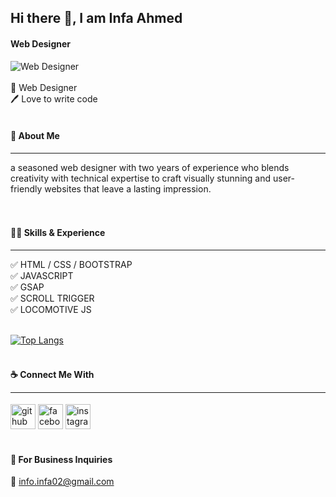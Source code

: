## Hi there 👋, I am Infa Ahmed
#### Web Designer <br>
![Web Designer](https://scontent.frjh4-1.fna.fbcdn.net/v/t39.30808-6/434370512_1579736426152536_7663922709948900300_n.jpg?_nc_cat=110&ccb=1-7&_nc_sid=5f2048&_nc_ohc=XZjUFWj9x8MAX-Q1Rm0&_nc_ht=scontent.frjh4-1.fna&oh=00_AfBNr7Xs5lTwTKg3AdaH0ASsoTSCZQHn-S94uejWnZZpoA&oe=660EDA21) <br> <br>
👑 Web Designer <br>
🖊️ Love to write code
<br> <br>
#### 🚀 About Me 
<hr>
a seasoned web designer with two years of experience who blends creativity with technical expertise to craft visually stunning and user-friendly websites that leave a lasting impression.
<br> <br> <br>

#### 👨‍💻 Skills & Experience 
<hr>
✅ HTML / CSS / BOOTSTRAP <br> 
✅ JAVASCRIPT <br> 
✅ GSAP <br> 
✅ SCROLL TRIGGER  <br>
✅ LOCOMOTIVE JS <br> <br> 

[![Top Langs](https://github-readme-stats.vercel.app/api/top-langs/?username=https://github.com/ahmedinfa)](https://github.com/anuraghazra/github-readme-stats) <br> <br>
#### ☕ Connect Me With <hr>
[<img src='https://cdn.jsdelivr.net/npm/simple-icons@3.0.1/icons/github.svg' alt='github' height='40'>](https://github.com/https://github.com/ahmedinfa)  [<img src='https://cdn.jsdelivr.net/npm/simple-icons@3.0.1/icons/facebook.svg' alt='facebook' height='40'>](https://www.facebook.com/https://www.facebook.com/infaahmeddeepo/)  [<img src='https://cdn.jsdelivr.net/npm/simple-icons@3.0.1/icons/instagram.svg' alt='instagram' height='40'>](https://www.instagram.com/https://www.instagram.com/infa_1602//)  
<br>
#### 📧  For Business Inquiries 
💁 <a href="mailto:info.infa02@gmail.com">info.infa02@gmail.com</a>
